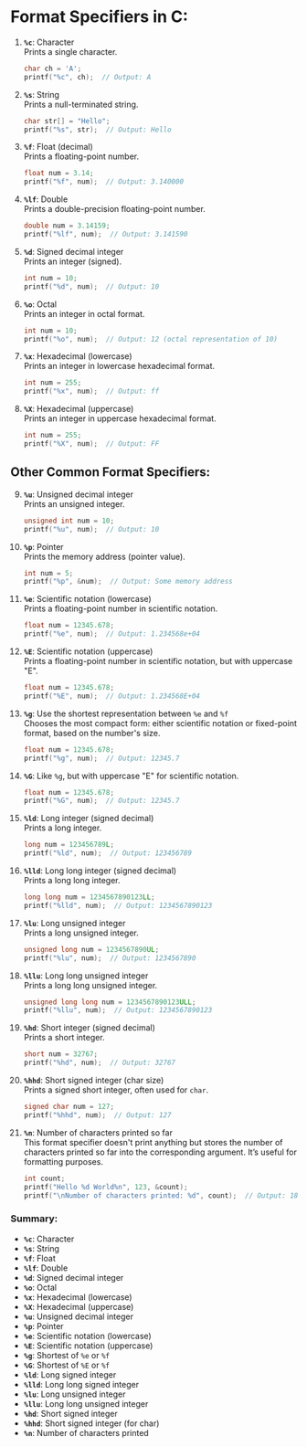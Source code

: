 # Format Specifiers in C:

1. **`%c`**: Character  
   Prints a single character.
   ```c
   char ch = 'A';
   printf("%c", ch);  // Output: A
   ```

2. **`%s`**: String  
   Prints a null-terminated string.
   ```c
   char str[] = "Hello";
   printf("%s", str);  // Output: Hello
   ```

3. **`%f`**: Float (decimal)  
   Prints a floating-point number.
   ```c
   float num = 3.14;
   printf("%f", num);  // Output: 3.140000
   ```

4. **`%lf`**: Double  
   Prints a double-precision floating-point number.
   ```c
   double num = 3.14159;
   printf("%lf", num);  // Output: 3.141590
   ```

5. **`%d`**: Signed decimal integer  
   Prints an integer (signed).
   ```c
   int num = 10;
   printf("%d", num);  // Output: 10
   ```

6. **`%o`**: Octal  
   Prints an integer in octal format.
   ```c
   int num = 10;
   printf("%o", num);  // Output: 12 (octal representation of 10)
   ```

7. **`%x`**: Hexadecimal (lowercase)  
   Prints an integer in lowercase hexadecimal format.
   ```c
   int num = 255;
   printf("%x", num);  // Output: ff
   ```

8. **`%X`**: Hexadecimal (uppercase)  
   Prints an integer in uppercase hexadecimal format.
   ```c
   int num = 255;
   printf("%X", num);  // Output: FF
   ```

## Other Common Format Specifiers:

9. **`%u`**: Unsigned decimal integer  
   Prints an unsigned integer.
   ```c
   unsigned int num = 10;
   printf("%u", num);  // Output: 10
   ```

10. **`%p`**: Pointer  
    Prints the memory address (pointer value).
    ```c
    int num = 5;
    printf("%p", &num);  // Output: Some memory address
    ```

11. **`%e`**: Scientific notation (lowercase)  
    Prints a floating-point number in scientific notation.
    ```c
    float num = 12345.678;
    printf("%e", num);  // Output: 1.234568e+04
    ```

12. **`%E`**: Scientific notation (uppercase)  
    Prints a floating-point number in scientific notation, but with uppercase "E".
    ```c
    float num = 12345.678;
    printf("%E", num);  // Output: 1.234568E+04
    ```

13. **`%g`**: Use the shortest representation between `%e` and `%f`  
    Chooses the most compact form: either scientific notation or fixed-point format, based on the number's size.
    ```c
    float num = 12345.678;
    printf("%g", num);  // Output: 12345.7
    ```

14. **`%G`**: Like `%g`, but with uppercase "E" for scientific notation.
    ```c
    float num = 12345.678;
    printf("%G", num);  // Output: 12345.7
    ```

15. **`%ld`**: Long integer (signed decimal)  
    Prints a long integer.
    ```c
    long num = 123456789L;
    printf("%ld", num);  // Output: 123456789
    ```

16. **`%lld`**: Long long integer (signed decimal)  
    Prints a long long integer.
    ```c
    long long num = 1234567890123LL;
    printf("%lld", num);  // Output: 1234567890123
    ```

17. **`%lu`**: Long unsigned integer  
    Prints a long unsigned integer.
    ```c
    unsigned long num = 1234567890UL;
    printf("%lu", num);  // Output: 1234567890
    ```

18. **`%llu`**: Long long unsigned integer  
    Prints a long long unsigned integer.
    ```c
    unsigned long long num = 1234567890123ULL;
    printf("%llu", num);  // Output: 1234567890123
    ```

19. **`%hd`**: Short integer (signed decimal)  
    Prints a short integer.
    ```c
    short num = 32767;
    printf("%hd", num);  // Output: 32767
    ```

20. **`%hhd`**: Short signed integer (char size)  
    Prints a signed short integer, often used for `char`.
    ```c
    signed char num = 127;
    printf("%hhd", num);  // Output: 127
    ```

21. **`%n`**: Number of characters printed so far  
    This format specifier doesn't print anything but stores the number of characters printed so far into the corresponding argument. It’s useful for formatting purposes.
    ```c
    int count;
    printf("Hello %d World%n", 123, &count);
    printf("\nNumber of characters printed: %d", count);  // Output: 18
    ```

### Summary:
- **`%c`**: Character
- **`%s`**: String
- **`%f`**: Float
- **`%lf`**: Double
- **`%d`**: Signed decimal integer
- **`%o`**: Octal
- **`%x`**: Hexadecimal (lowercase)
- **`%X`**: Hexadecimal (uppercase)
- **`%u`**: Unsigned decimal integer
- **`%p`**: Pointer
- **`%e`**: Scientific notation (lowercase)
- **`%E`**: Scientific notation (uppercase)
- **`%g`**: Shortest of `%e` or `%f`
- **`%G`**: Shortest of `%E` or `%f`
- **`%ld`**: Long signed integer
- **`%lld`**: Long long signed integer
- **`%lu`**: Long unsigned integer
- **`%llu`**: Long long unsigned integer
- **`%hd`**: Short signed integer
- **`%hhd`**: Short signed integer (for char)
- **`%n`**: Number of characters printed